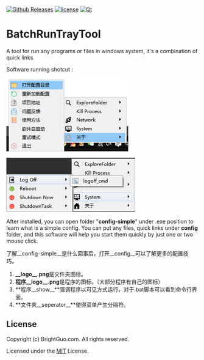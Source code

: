 [![Github Releases](https://img.shields.io/badge/download-32_bit-0078d7.svg)](https://github.com/guoming0000/BatchRunTrayTool/releases/download/v17.6.1/2017-6-1BatchRunTrayToolSetup.exe) [![license](https://img.shields.io/badge/license-MIT-lightgray.svg)](https://opensource.org/licenses/MIT) [![Qt](https://img.shields.io/badge/Qt-qmake-green.svg)](https://www.qt.io)



# BatchRunTrayTool

A tool for run any programs or files in windows system, it's a combination of quick links.



Software running shotcut :

![batch_run_tray_tool](doc/batch_run_tray_tool.png)

![batch_run_tray_tool1](doc/batch_run_tray_tool1.png)

After installed, you can open folder "__config-simple__" under .exe position to learn what is a simple config. You can put any files, quick links under __config__ folder, and this software will help you start them quickly by just one or two mouse click.



了解__config-simple__是什么回事后，打开__config__可以了解更多的配置技巧。

1. **\_\_logo\_\_.png**是文件夹图标。
2. **程序\_\_logo\_\_.png**是程序的图标。（大部分程序有自己的图标）
3. **程序\_\_show\_\_**强调程序以可见方式运行，对于.bat脚本可以看到命令行界面。
4. **文件夹\_\_seperator\_\_**使得菜单产生分隔符。






## License

Copyright (c) BrightGuo.com. All rights reserved.

Licensed under the [MIT](LICENSE.txt) License.
